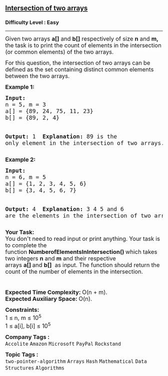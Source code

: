 <h2><a href="https://www.geeksforgeeks.org/problems/intersection-of-two-arrays2404/1?page=1&category=two-pointer-algorithm&sortBy=submissions">Intersection of two arrays</a></h2><h3>Difficulty Level : Easy</h3><hr><div class="problems_problem_content__Xm_eO"><p><span style="font-size: 18px;">Given two arrays&nbsp;<strong>a[]</strong> and <strong>b[]</strong> respectively of size <strong>n</strong> and <strong>m, </strong>the task is to print the count of elements in the intersection (or common elements) of the two arrays.</span></p>
<p><span style="font-size: 18px;">For this question, the intersection of two arrays can be defined as the set containing distinct common elements between the two arrays.&nbsp;</span></p>
<p><strong><span style="font-size: 18px;">Example 1:</span></strong></p>
<pre><strong><span style="font-size: 18px;">Input:
</span></strong><span style="font-size: 18px;">n = 5, m = 3
a[] = {89, 24, 75, 11, 23}
b[] = {89, 2, 4}

<strong>Output: </strong>1
<strong>
Explanation: 
</strong>89 is the only element 
in the intersection of two arrays.</span></pre>
<p><strong><span style="font-size: 18px;">Example 2:</span></strong></p>
<pre><strong><span style="font-size: 18px;">Input:
</span></strong><span style="font-size: 18px;">n = 6, m = 5
a[] = {1, 2, 3, 4, 5, 6}
b[] = {3, 4, 5, 6, 7} 

<strong>Output: </strong>4
<strong>
Explanation: 
</strong>3 4 5 and 6 are the elements 
in the intersection of two arrays.</span>
</pre>
<p><strong><span style="font-size: 18px;">Your Task:</span></strong><br><span style="font-size: 18px;">You don't need to read input or print anything.&nbsp;Your task is to complete the function&nbsp;<strong>NumberofElementsInIntersection()</strong><strong>&nbsp;</strong>which takes two integers <strong>n</strong>&nbsp;and <strong>m</strong>&nbsp;and their respective arrays&nbsp;<strong>a[]&nbsp;</strong>and&nbsp;<strong>b[]</strong> &nbsp;as input. The function should return&nbsp;the count of the number of elements in the intersection.</span></p>
<p>&nbsp;</p>
<p><span style="font-size: 18px;"><strong>Expected Time Complexity:&nbsp;</strong>O(n&nbsp;+ m).<br><strong>Expected Auxiliary Space:&nbsp;</strong>O(n).</span></p>
<p><span style="font-size: 18px;"><strong>Constraints:</strong></span><br><span style="font-size: 18px;">1 ≤ n, m&nbsp;≤ 10<sup>5</sup><br>1 ≤ a[i], b[i] ≤ 10<sup>5</sup></span></p></div><p><span style=font-size:18px><strong>Company Tags : </strong><br><code>Accolite</code>&nbsp;<code>Amazon</code>&nbsp;<code>Microsoft</code>&nbsp;<code>PayPal</code>&nbsp;<code>Rockstand</code>&nbsp;<br><p><span style=font-size:18px><strong>Topic Tags : </strong><br><code>two-pointer-algorithm</code>&nbsp;<code>Arrays</code>&nbsp;<code>Hash</code>&nbsp;<code>Mathematical</code>&nbsp;<code>Data Structures</code>&nbsp;<code>Algorithms</code>&nbsp;